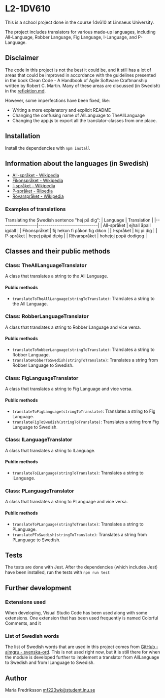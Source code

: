 # L2-1DV610

This is a school project done in the course 1dv610 at Linnaeus University.

The project includes translators for various made-up languages, including All-Language, Robber Language, Fig Language, I-Language, and P-Language.

## Disclaimer
The code in this project is not the best it could be, and it still has a lot of areas that could be improved in accordance with the guidelines presented in the book Clean Code - A Handbook of Agile Software Craftmanship written by Robert C. Martin. Many of these areas are discussed (in Swedish) in the [reflektion.md](./reflektion.md).

However, some imperfections have been fixed, like:
* Writing a more explanatory and explicit README
* Changing the confusing name of AllLanguage to TheAllLanguage
* Changing the app.js to export all the translator-classes from one place.

## Installation
Install the dependencies with `npm install`

## Information about the languages (in Swedish)
- [All-språket - Wikipedia](https://sv.wikipedia.org/wiki/Allspr%C3%A5ket)
- [Fikonspråket - Wikipedia](https://sv.wikipedia.org/wiki/Fikonspr%C3%A5ket)
- [I-språket - Wikipedia](https://sv.wikipedia.org/wiki/I-spr%C3%A5ket)
- [P-språket - Rilpedia](https://sv.rilpedia.org/wiki/P-spr%C3%A5ket)
- [Rövarspråket - Wikipedia](https://sv.wikipedia.org/wiki/R%C3%B6varspr%C3%A5ket)

### Examples of translations

Translating the Swedish sentence "hej på dig":
| Language         | Translation                  |
|------------------|------------------------------|
| All-språket      | ejhall åpall igdall         |
| Fikonspråket     | fij hekon fi påkon fig dikon |
| I-språket        | hij pi dig                   |
| P-språket        | hepej påpå dipig            |
| Rövarspråket     | hohejoj popå dodigog         |


## Classes and their public methods

### Class: TheAllLanguageTranslator
A class that translates a string to the All Language.

#### Public methods
* `translateToTheAllLanguage(stringToTranslate)`: Translates a string to the All Language.

### Class: RobberLanguageTranslator
A class that translates a string to Robber Language and vice versa.

#### Public methods
* `translateToRobberLanguage(stringToTranslate)`: Translates a string to Robber Language.
* `translateRobberToSwedish(stringToTranslate)`: Translates a string from Robber Language to Swedish.

### Class: FigLanguageTranslator
A class that translates a string to Fig Language and vice versa.

#### Public methods
* `translateToFigLanguage(stringToTranslate)`: Translates a string to Fig Language.
* `translateFigToSwedish(stringToTranslate)`: Translates a string from Fig Language to Swedish.

### Class: ILanguageTranslator
A class that translates a string to ILanguage.

#### Public methods
* `translateToILanguage(stringToTranslate)`: Translates a string to ILanguage.

### Class: PLanguageTranslator
A class that translates a string to PLanguage and vice versa.

#### Public methods
* `translateToPLanguage(stringToTranslate)`: Translates a string to PLanguage.
* `translatePToSwedish(stringToTranslate)`: Translates a string from PLanguage to Swedish.

## Tests
The tests are done with Jest. After the dependencies (which includes Jest) have been installed, run the tests with `npm run test`

## Further development

### Extensions used
When developing, Visual Studio Code has been used along with some extensions. One extension that has been used frequently is named Colorful Comments, and it  

### List of Swedish words
The list of Swedish words that are used in this project comes from [GitHub - almgru - svenska-ord](https://github.com/almgru/svenska-ord.txt). This is not used right now, but it is still there for when the module is developed further to implement a translator from AllLanguage to Swedish and from ILanguage to Swedish.

## Author 
Maria Fredriksson <mf223wk@student.lnu.se>
